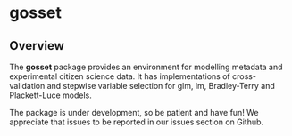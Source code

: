 
gosset
======

Overview
--------

The **gosset** package provides an environment for modelling metadata and experimental citizen science data. It has implementations of cross-validation and stepwise variable selection for glm, lm, Bradley-Terry and Plackett-Luce models.

The package is under development, so be patient and have fun! We appreciate that issues to be reported in our issues section on Github.
